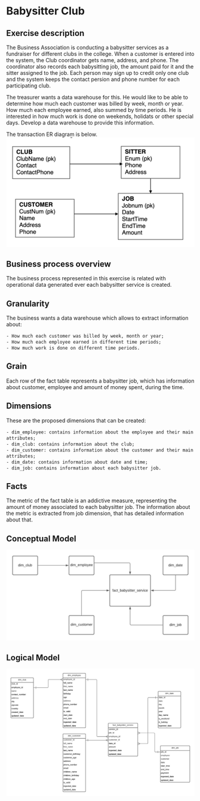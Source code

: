 # Babysitter Club

## **Exercise description**
The Business Association is conducting a babysitter services as a fundraiser for different clubs in the college. When a customer is entered into the system, the Club coordinator gets name, address, and phone. The coordinator also records each babysitting job, the amount paid for it and the sitter assigned to the job. Each person may sign up to credit only one club and the system keeps the contact persion and phone number for each participating club.

The treasurer wants a data warehouse for this. He would like to be able to determine how much each customer was billed by week, month or year. How much each employee earned, also summed by time periods. He is interested in how much work is done on weekends, holidats or other special days. Develop a data warehouse to provide this information.

The transaction ER diagram is below.
![Entity Relational diagram for Babysitter Club](./images/er_diagram.png)


## **Business process overview**
The business process represented in this exercise is related with operational data generated ever each babysitter service is created.

## **Granularity**
The business wants a data warehouse which allows to extract information about:

    - How much each customer was billed by week, month or year;
    - How much each employee earned in different time periods;
    - How much work is done on different time periods.

## **Grain**
Each row of the fact table represents a babysitter job, which has information about customer, employee and amount of money spent, during the time.

## **Dimensions**
These are the proposed dimensions that can be created:

    - dim_employee: contains information about the employee and their main attributes;
    - dim_club: contains information about the club;
    - dim_customer: contains information about the customer and their main attributes;
    - dim_date: contains information about date and time;
    - dim_job: contains information about each babysitter job.

## **Facts**
The metric of the fact table is an addictive measure, representing the amount of money associated to each babysitter job. The information about the metric is extracted from job dimension, that has detailed information about that.



## **Conceptual Model**
![Conceptual model](./images/conceptual_model.png)


## **Logical Model**
![Logical model](./images/logical_model.png)